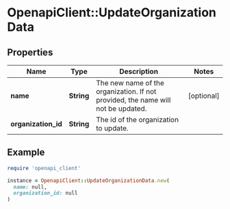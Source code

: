 # OpenapiClient::UpdateOrganizationData

## Properties

| Name | Type | Description | Notes |
| ---- | ---- | ----------- | ----- |
| **name** | **String** | The new name of the organization. If not provided, the name will not be updated. | [optional] |
| **organization_id** | **String** | The id of the organization to update. |  |

## Example

```ruby
require 'openapi_client'

instance = OpenapiClient::UpdateOrganizationData.new(
  name: null,
  organization_id: null
)
```

